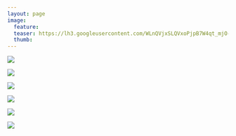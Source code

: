 ```yaml
---
layout: page
image:
  feature:
  teaser: https://lh3.googleusercontent.com/WLnQVjxSLQVxoPjpB7W4qt_mjO-feFY6F7fPR8KjeJg=w245-h164-no
  thumb:
---
```


![](https://lh3.googleusercontent.com/lNtwVHw2efLRbeuY0V-F-KDNbFhP8mXPFX3qSpd3Q0Y=w800)

![](https://lh3.googleusercontent.com/jRJJRGPCzxdhCrWXD04-gl2U_uTYsMWMTGvXRue_W8M=w800)

![](https://lh3.googleusercontent.com/UxR3_cFHAgLgR4gVN_eC0wexUJhz-hU_TVpYC9yMNoE=w800)

![](https://lh3.googleusercontent.com/ti2X-LK8UZvBWdPCSfiEl6MEcDzLYOXLssoP0Xx04RU=w800)

![](https://lh3.googleusercontent.com/nahd_5O7OuUHp9cFBOe2q5YIhuIFhsuu7krN_E1xWR8=w800)

![](https://lh3.googleusercontent.com/uhOdGD7ErvS-pN_vw0oDM5kTS4qhSw2JFtAeP7M2zFo=w800)
